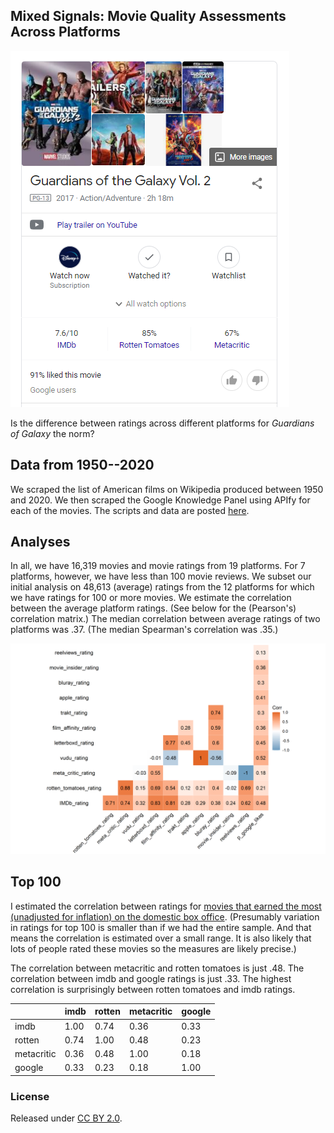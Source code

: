 ## Mixed Signals: Movie Quality Assessments Across Platforms

![Guardians](figs/goog.png)

Is the difference between ratings across different platforms for *Guardians of Galaxy* the norm? 

## Data from 1950--2020

We scraped the list of American films on Wikipedia produced between 1950 and 2020. We then scraped the Google Knowledge Panel using APIfy for each of the movies. The scripts and data are posted [here](https://github.com/NoahFinberg/google_kg_movie_scraper).

## Analyses

In all, we have 16,319 movies and movie ratings from 19 platforms. For 7 platforms, however, we have less than 100 movie reviews. We subset our initial analysis on 48,613 (average) ratings from the 12 platforms for which we have ratings for 100 or more movies. We estimate the correlation between the average platform ratings. (See below for the (Pearson's) correlation matrix.) The median correlation between average ratings of two platforms was .37. (The median Spearman's correlation was .35.)

![Correlation Plot](figs/pearson-corplot.png)

## Top 100

I estimated the correlation between ratings for [movies that earned the most (unadjusted for inflation) on the domestic box office](https://www.filmsite.org/boxoffice.html). (Presumably variation in ratings for top 100 is smaller than if we had the entire sample. And that means the correlation is estimated over a small range. It is also likely that lots of people rated these movies so the measures are likely precise.)

The correlation between metacritic and rotten tomatoes is just .48. The correlation between imdb and google ratings is just .33. The highest correlation is surprisingly between rotten tomatoes and imdb ratings. 

|             | imdb | rotten | metacritic | google |
|-------------|------|--------|------------|--------|
| imdb        | 1.00 | 0.74   | 0.36       | 0.33   |
| rotten      | 0.74 | 1.00   | 0.48       | 0.23   |
| metacritic  | 0.36 | 0.48   | 1.00       | 0.18   |
| google      | 0.33 | 0.23   | 0.18       | 1.00   |

### License

Released under [CC BY 2.0](https://creativecommons.org/licenses/by/2.0/).
